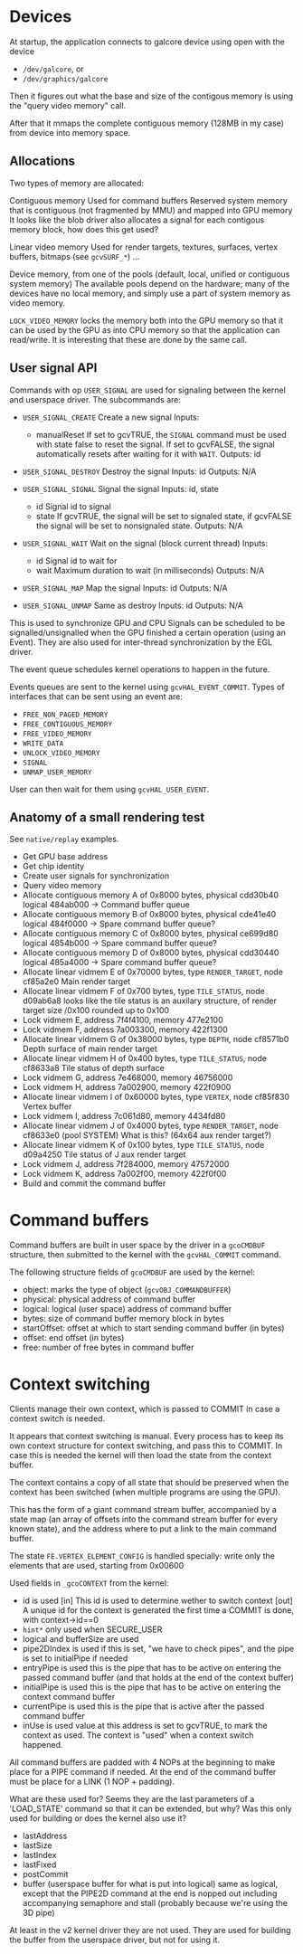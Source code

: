 Devices
=======================

At startup, the application connects to galcore device using open with the device

- `/dev/galcore`, or
- `/dev/graphics/galcore`

Then it figures out what the base and size of the contigous memory is using the "query video memory" call.

After that it mmaps the complete contiguous memory (128MB in my case) from device into memory space.

Allocations
------------
Two types of memory are allocated:

Contiguous memory
  Used for command buffers
  Reserved system memory that is contiguous (not fragmented by MMU) and mapped into GPU memory
  It looks like the blob driver also allocates a signal for each contigous memory block, how does this get used?

Linear video memory
  Used for render targets, textures, surfaces, vertex buffers, bitmaps (see `gcvSURF_*`) ...

  Device memory, from one of the pools (default, local, unified or contiguous system memory)
  The available pools depend on the hardware; many of the devices have no local memory, and simply 
  use a part of system memory as video memory.

`LOCK_VIDEO_MEMORY` locks the memory both into the GPU memory so that it can be used by the GPU as
into CPU memory so that the application can read/write. It is interesting that these are done by
the same call.

User signal API
----------------
Commands with op `USER_SIGNAL` are used for signaling between the kernel and userspace
driver.
The subcommands are:

- `USER_SIGNAL_CREATE` Create a new signal
  Inputs: 
     - manualReset
     If set to gcvTRUE, the `SIGNAL` command must be used with state false to
     reset the signal. If set to gcvFALSE, the signal automatically resets
     after waiting for it with `WAIT`.
  Outputs: id

- `USER_SIGNAL_DESTROY` Destroy the signal
  Inputs: id
  Outputs: N/A

- `USER_SIGNAL_SIGNAL` Signal the signal
  Inputs: id, state
    - id    Signal id to signal
    - state If gcvTRUE, the signal will be set to signaled state, if gcvFALSE
             the signal will be set to nonsignaled state.
  Outputs: N/A

- `USER_SIGNAL_WAIT` Wait on the signal (block current thread)
  Inputs: 
    - id     Signal id to wait for
    - wait   Maximum duration to wait (in milliseconds)
  Outputs: N/A

- `USER_SIGNAL_MAP` Map the signal
  Inputs: id
  Outputs: N/A

- `USER_SIGNAL_UNMAP` Same as destroy
  Inputs: id
  Outputs: N/A

This is used to synchronize GPU and CPU
Signals can be scheduled to be signalled/unsignalled when the GPU finished a certain operation (using an Event).
They are also used for inter-thread synchronization by the EGL driver.

The event queue schedules kernel operations to happen in the future.

Events queues are sent to the kernel using `gcvHAL_EVENT_COMMIT`. Types of interfaces that can be sent using an event are:

- `FREE_NON_PAGED_MEMORY`
- `FREE_CONTIGUOUS_MEMORY`
- `FREE_VIDEO_MEMORY`
- `WRITE_DATA`
- `UNLOCK_VIDEO_MEMORY`
- `SIGNAL`
- `UNMAP_USER_MEMORY`

User can then wait for them using `gcvHAL_USER_EVENT`.

Anatomy of a small rendering test
----------------------------------

See `native/replay` examples.

- Get GPU base address
- Get chip identity
- Create user signals for synchronization
- Query video memory
- Allocate contiguous memory A of 0x8000 bytes, physical cdd30b40 logical 484ab000
  -> Command buffer queue
- Allocate contiguous memory B of 0x8000 bytes, physical cde41e40 logical 484f0000
  -> Spare command buffer queue?
- Allocate contiguous memory C of 0x8000 bytes, physical ce699d80 logical 4854b000
  -> Spare command buffer queue?
- Allocate contiguous memory D of 0x8000 bytes, physical cdd30440 logical 485a4000
  -> Spare command buffer queue?
- Allocate linear vidmem E of 0x70000 bytes, type `RENDER_TARGET`, node cf85a2e0
    Main render target
- Allocate linear vidmem F of 0x700 bytes, type `TILE_STATUS`, node d09ab6a8
    looks like the tile status is an auxilary structure, of render target size /0x100 rounded up to 0x100
- Lock vidmem E, address 7f4f4100, memory 477e2100
- Lock vidmem F, address 7a003300, memory 422f1300
- Allocate linear vidmem G  of 0x38000 bytes, type `DEPTH`, node cf8571b0
    Depth surface of main render target
- Allocate linear vidmem H  of 0x400 bytes, type `TILE_STATUS`, node cf8633a8
    Tile status of depth surface
- Lock vidmem G, address 7e468000, memory 46756000
- Lock vidmem H, address 7a002900, memory 422f0900
- Allocate linear vidmem I  of 0x60000 bytes, type `VERTEX`, node cf85f830
    Vertex buffer
- Lock vidmem I, address 7c061d80, memory 4434fd80
- Allocate linear vidmem J  of 0x4000 bytes, type `RENDER_TARGET`, node cf8633e0 (pool SYSTEM)
    What is this? (64x64 aux render target?)
- Allocate linear vidmem K  of 0x100 bytes, type `TILE_STATUS`, node d09a4250
    Tile status of J aux render target
- Lock vidmem J, address 7f284000, memory 47572000
- Lock vidmem K, address 7a002f00, memory 422f0f00
- Build and commit the command buffer

Command buffers
==================
Command buffers are built in user space by the driver in a `gcoCMDBUF` structure, then submitted to the kernel with the 
`gcvHAL_COMMIT` command. 

The following structure fields of `gcoCMDBUF` are used by the kernel:

- object: marks the type of object (`gcvOBJ_COMMANDBUFFER`)
- physical: physical address of command buffer
- logical: logical (user space) address of command buffer
- bytes: size of command buffer memory block in bytes
- startOffset: offset at which to start sending command buffer (in bytes)
- offset: end offset (in bytes)
- free: number of free bytes in command buffer

Context switching
==================
Clients manage their own context, which is passed to COMMIT in case a context switch is needed.

It appears that context switching is manual. Every process has to keep its own context structure for 
context switching, and pass this to COMMIT. In case this is needed the kernel will then load the state
from the context buffer.

The context contains a copy of all state that should be preserved when the context has been switched
(when multiple programs are using the GPU).

This has the form of a giant command stream buffer, accompanied by a state map (an array of offsets
into the command stream buffer for every known state), and the address where to put a link
to the main command buffer.

The state `FE.VERTEX_ELEMENT_CONFIG` is handled specially: write only the elements that are used, starting from 0x00600

Used fields in `_gcoCONTEXT` from the kernel:

- id is used
    [in] This id is used to determine wether to switch context
    [out] A unique id for the context is generated the first time a COMMIT is done, with context->id==0
- `hint*` only used when SECURE_USER
- logical and bufferSize are used
- pipe2DIndex is used
    if this is set, "we have to check pipes", and the pipe is set to initialPipe if needed
- entryPipe is used
    this is the pipe that has to be active on entering the passed command buffer
    (and that holds at the end of the context buffer)
- initialPipe is used 
    this is the pipe that has to be active on entering the context command buffer
- currentPipe is used
    this is the pipe that is active after the passed command buffer
- inUse is used
    value at this address is set to gcvTRUE, to mark the context as used. The context is "used" when
    a context switch happened.

All command buffers are padded with 4 NOPs at the beginning to make place for a PIPE command if needed.
At the end of the command buffer must be place for a LINK (1 NOP + padding).

What are these used for? Seems they are the last parameters of a 'LOAD_STATE' command so that it
  can be extended, but why? Was this only used for building or does the kernel also use it?
- lastAddress
- lastSize
- lastIndex
- lastFixed
- postCommit
- buffer (userspace buffer for what is put into logical)
   same as logical, except that the PIPE2D command at the end is nopped out
   including accompanying semaphore and stall
   (probably because we're using the 3D pipe)

At least in the v2 kernel driver they are not used. They are used for building the buffer from the 
userspace driver, but not for using it.



